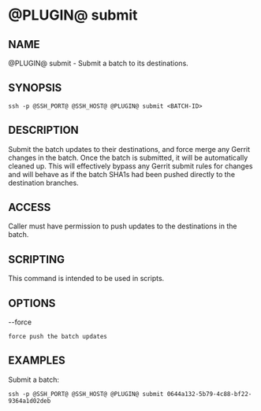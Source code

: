@PLUGIN@ submit
===============

NAME
----
@PLUGIN@ submit - Submit a batch to its destinations.

SYNOPSIS
--------
```
ssh -p @SSH_PORT@ @SSH_HOST@ @PLUGIN@ submit <BATCH-ID>
```

DESCRIPTION
-----------
Submit the batch updates to their destinations, and force merge any
Gerrit changes in the batch.  Once the batch is submitted, it will
be automatically cleaned up.  This will effectively bypass any Gerrit
submit rules for changes and will behave as if the batch SHA1s had
been pushed directly to the destination branches.

ACCESS
------
Caller must have permission to push updates to the destinations
in the batch.

SCRIPTING
---------
This command is intended to be used in scripts.

OPTIONS
-------

--force

	force push the batch updates

EXAMPLES
--------

Submit a batch:

```
ssh -p @SSH_PORT@ @SSH_HOST@ @PLUGIN@ submit 0644a132-5b79-4c88-bf22-9364a1d02deb
```
